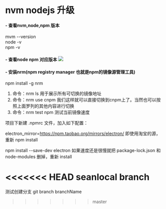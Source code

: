# nvm nodejs 升级
#### - 查看nvm,node,npm 版本  
  mvm --version  
  node -v   
  npm -v   

#### - 查看node npm 对应版本 ![]('https://nodejs.org/zh-cn/download/releases/')

#### - 安装nrm(npm registry manager 也就是npm的镜像源管理工具)  
  npm install -g nrm
  1. 命令：nrm ls 用于展示所有可切换的镜像地址
  2. 命令：nrm use cnpm 我们这样就可以直接切换到cnpm上了。当然也可以按照上面罗列的其他内容进行切换
  3. 命令：nrm test npm 测试当前镜像速度


项目下新建 .npmrc 文件，加入如下配置：

electron_mirror=https://npm.taobao.org/mirrors/electron/
即使用淘宝的源，重新 npm install

npm install --save-dev electron
如果速度还是很慢就把  package-lock.json 和 node-modules 删掉，重新 install


<<<<<<< HEAD
seanlocal branch
=======

测试创建分支 git branch branchName
>>>>>>> master
